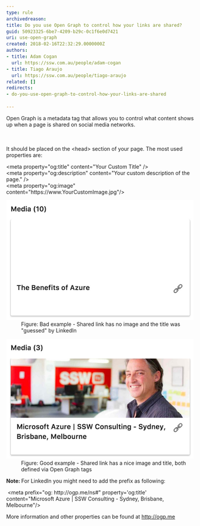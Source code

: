 ```yaml
---
type: rule
archivedreason: 
title: Do you use Open Graph to control how your links are shared?
guid: 50923325-6be7-4209-b29c-0c1f6e0d7421
uri: use-open-graph
created: 2018-02-16T22:32:29.0000000Z
authors:
- title: Adam Cogan
  url: https://ssw.com.au/people/adam-cogan
- title: Tiago Araujo
  url: https://ssw.com.au/people/tiago-araujo
related: []
redirects:
- do-you-use-open-graph-to-control-how-your-links-are-shared

---
```



Open Graph is a metadata tag that allows you to control what content shows up when a page is shared on social media networks.<br>
<br><excerpt class='endintro'></excerpt><br>
<p>It should be placed on the &lt;head&gt; section of your page. The most used properties are:</p><p class="ssw15-rteElement-CodeArea">&lt;meta property="og:title" content="Your Custom Title" /&gt;<br>&lt;meta property="og:description" content="Your custom description of the page." /&gt;<br>&lt;meta property="og:image" content="https://www.YourCustomImage.jpg"/&gt; <br></p><dl class="badImage"><dt> <img src="open-graph-bad.jpg" alt="open-graph-bad.jpg" /> </dt><dd>Figure: Bad example - Shared link has no image and the title was "guessed" by LinkedIn</dd></dl><dl class="goodImage"><dt> <img src="opengraph-good.jpg" alt="opengraph-good.jpg" /> </dt><dd>Figure: Good example - Shared link has a nice image and title, both defined via​ Open Graph tags <br></dd></dl><p> 
   <b>Note: </b>For LinkedIn you might need to add the prefix as following:</p><p class="ssw15-rteElement-CodeArea"> &lt;meta<span class="ssw15-rteStyle-Highlight"> prefix="og: http://ogp.me/ns#"</span> property='og:title' content="Microsoft Azure | SSW Consulting - Sydney, Brisbane, Melbourne"/&gt; <br></p><p class="ssw15-rteElement-P">More information and other properties can be found at <a href="http://ogp.me/" target="_blank">http://ogp.me </a><br></p>


